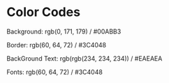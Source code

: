 # Color Codes

<p>Background:  rgb(0, 171, 179) / #00ABB3</p>
<p>Border: rgb(60, 64, 72) / #3C4048 </p>
<p>BackGround Text: rgb(rgb(234, 234, 234)) / #EAEAEA</p>
<p>Fonts: rgb(60, 64, 72) / #3C4048</p>
